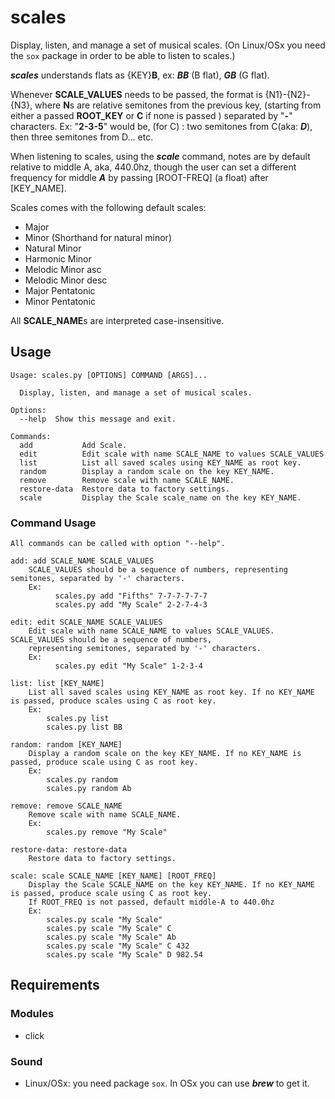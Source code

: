 # scales
 Display, listen, and manage a set of musical scales. (On Linux/OSx you need the `sox` package in order to be able 
 to listen to scales.)

***scales*** understands flats as {KEY}**B**, ex: ***BB*** (B flat), ***GB*** (G flat).

Whenever **SCALE_VALUES** needs to be passed, the format is {N1}-{N2}-{N3}, where **N**s are relative semitones from 
the previous key, (starting from either a passed **ROOT_KEY** or **C** if none is passed ) separated by "**-**" 
characters. Ex: "**2-3-5**" would be, (for C) : two semitones from C(aka: ***D***), then three semitones from D...
etc.

When listening to scales, using the ***scale*** command, notes are by default relative to middle A, aka, 440.0hz, 
though the user can set a different frequency for middle ***A*** by passing [ROOT-FREQ] (a float) after [KEY_NAME].


Scales comes with the following default scales:
* Major
* Minor (Shorthand for natural minor)
* Natural Minor
* Harmonic Minor
* Melodic Minor asc
* Melodic Minor desc
* Major Pentatonic
* Minor Pentatonic


All **SCALE_NAME**s are interpreted case-insensitive.

## Usage
```shell
Usage: scales.py [OPTIONS] COMMAND [ARGS]...

  Display, listen, and manage a set of musical scales.

Options:
  --help  Show this message and exit.

Commands:
  add           Add Scale.
  edit          Edit scale with name SCALE_NAME to values SCALE_VALUES
  list          List all saved scales using KEY_NAME as root key.
  random        Display a random scale on the key KEY_NAME.
  remove        Remove scale with name SCALE_NAME.
  restore-data  Restore data to factory settings.
  scale         Display the Scale scale_name on the key KEY_NAME.
```

### Command Usage
    All commands can be called with option "--help".

    add: add SCALE_NAME SCALE_VALUES
        SCALE_VALUES should be a sequence of numbers, representing semitones, separated by '-' characters.
        Ex:
              scales.py add "Fifths" 7-7-7-7-7-7
              scales.py add "My Scale" 2-2-7-4-3

    edit: edit SCALE_NAME SCALE_VALUES
        Edit scale with name SCALE_NAME to values SCALE_VALUES. SCALE_VALUES should be a sequence of numbers, 
        representing semitones, separated by '-' characters.
        Ex:
              scales.py edit "My Scale" 1-2-3-4

    list: list [KEY_NAME]
        List all saved scales using KEY_NAME as root key. If no KEY_NAME is passed, produce scales using C as root key.
        Ex:
            scales.py list
            scales.py list BB

    random: random [KEY_NAME]
        Display a random scale on the key KEY_NAME. If no KEY_NAME is passed, produce scale using C as root key.
        Ex:
            scales.py random
            scales.py random Ab
    
    remove: remove SCALE_NAME 
        Remove scale with name SCALE_NAME.
        Ex:
            scales.py remove "My Scale"

    restore-data: restore-data
        Restore data to factory settings.

    scale: scale SCALE_NAME [KEY_NAME] [ROOT_FREQ]
        Display the Scale SCALE_NAME on the key KEY_NAME. If no KEY_NAME is passed, produce scale using C as root key.
        If ROOT_FREQ is not passed, default middle-A to 440.0hz
        Ex:
            scales.py scale "My Scale"
            scales.py scale "My Scale" C
            scales.py scale "My Scale" Ab
            scales.py scale "My Scale" C 432
            scales.py scale "My Scale" D 982.54


## Requirements
### Modules
* click

### Sound
* Linux/OSx: you need package `sox`. In OSx you can use ***brew*** to get it.
